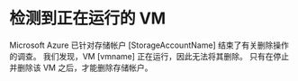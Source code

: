 <properties
pageTitle="Running VM attached message"
description="已附加到正在运行的 VM 消息"
infoBubbleText="检测到正在运行的 VM。"
service="microsoft.storage"
resource="storage"
authors="divka78"
displayOrder=""
articleId="StorageDeletionARM_RunningVM"
diagnosticScenario="Running VM attached"
selfHelpType="diagnostics"
supportTopicIds="32551656"
resourceTags="windows"
productPesIds="15629"
cloudEnvironments="public"
/>


# <a name="running-vm-has-been-detected"></a>**检测到正在运行的 VM**
<!--issueDescription-->
Microsoft Azure 已针对存储帐户 <!--$StorageAccountName-->[StorageAccountName]<!--/$StorageAccountName--> 结束了有关删除操作的调查。 我们发现，VM <!--$vmname-->[vmname]<!--/$vmname--> 正在运行，因此无法将其删除。 只有在停止并删除该 VM 之后，才能删除存储帐户。<br>
<!--/issueDescription-->

